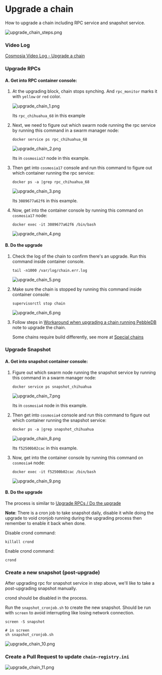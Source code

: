 # Upgrade a chain

How to upgrade a chain including RPC service and snapshot service.


![upgrade_chain_steps.png](upgrade_chain_steps.png)

### Video Log

[Cosmosia Video Log - Upgrade a chain](https://www.youtube.com/embed/GCFg9nPdTmE ':include :type=iframe width=100% height=400px')


### Upgrade RPCs

#### A. Get into RPC container console:
1. At the upgrading block, chain stops synching. And `rpc_monitor` marks it with `yellow` or `red` color.
    
    ![upgrade_chain_1.png](upgrade_chain_1.png)

    Its `rpc_chihuahua_68` in this example
   

2. Next, we need to figure out which swarm node running the rpc service by running this command in a swarm manager node:
    
    ```console
    docker service ps rpc_chihuahua_68
    ```

    ![upgrade_chain_2.png](upgrade_chain_2.png)
   
    Its in `cosmosia17` node in this example.
   

3. Then get into `cosmosia17` console and run this command to figure out which container running the rpc service:

    ```console
    docker ps -a |grep rpc_chihuahua_68
    ```

    ![upgrade_chain_3.png](upgrade_chain_3.png)
   
    Its `3089677a62f6` in this example.
   

4. Now, get into the container console by running this command on `cosmosia17` node:

    ```console
    docker exec -it 3089677a62f6 /bin/bash
    ```

    ![upgrade_chain_4.png](upgrade_chain_4.png)


#### B. Do the upgrade

1. Check the log of the chain to confirm there's an upgrade. Run this command inside container console.

   ```console
   tail -n1000 /var/log/chain.err.log
   ```

   ![upgrade_chain_5.png](upgrade_chain_5.png)
   

2. Make sure the chain is stopped by running this command inside container console:

   ```console
   supervisorctl stop chain
   ```

   ![upgrade_chain_6.png](upgrade_chain_6.png)


3. Follow steps in [Workaround when upgrading a chain running PebbleDB](https://oraichain.github.io/cosmosia/#/pebbledb?id=workaround-when-upgrading-a-chain-running-pebbledb) note to upgrade the chain.
   
   Some chains require build differently, see more at [Special chains](https://oraichain.github.io/cosmosia/#/snapshot_usage?id=special-chains)
   
   
### Upgrade Snapshot
#### A. Get into snapshot container console:
1. Figure out which swarm node running the snapshot service by running this command in a swarm manager node:
    
    ```console
    docker service ps snapshot_chihuahua
    ```

    ![upgrade_chain_7.png](upgrade_chain_7.png)
   
    Its in `cosmosia4` node in this example.

2. Then get into `cosmosia4` console and run this command to figure out which container running the snapshot service:

    ```console
    docker ps -a |grep snapshot_chihuahua
    ```

    ![upgrade_chain_8.png](upgrade_chain_8.png)
   
    Its `f52500b02cac` in this example.


3. Now, get into the container console by running this command on `cosmosia4` node:

    ```console
    docker exec -it f52500b02cac /bin/bash
    ```

    ![upgrade_chain_9.png](upgrade_chain_9.png)

#### B. Do the upgrade
The process is similar to [Upgrade RPCs / Do the upgrade](https://oraichain.github.io/cosmosia/#/admin_upgrade_a_chain?id=b-do-the-upgrade)

**Note**: There is a cron job to take snapshot daily, disable it while doing the upgrade to void cronjob running during the upgrading process then remember to enable it back when done.

Disable crond command:
```console
killall crond
```

Enable crond command:
```console
crond
```

### Create a new snapshot (post-upgrade)
After upgrading rpc for snapshot service in step above, we'll like to take a post-upgrading snapshot manually.

crond should be disabled in the process.

Run the `snapshot_cronjob.sh` to create the new snapshot. Should be run with `screen` to avoid interrupting like losing network connection.

```console
screen -S snapshot

# in screen
sh snapshot_cronjob.sh
```

![upgrade_chain_10.png](upgrade_chain_10.png)


### Create a Pull Request to update `chain-registry.ini`

![upgrade_chain_11.png](upgrade_chain_11.png)
